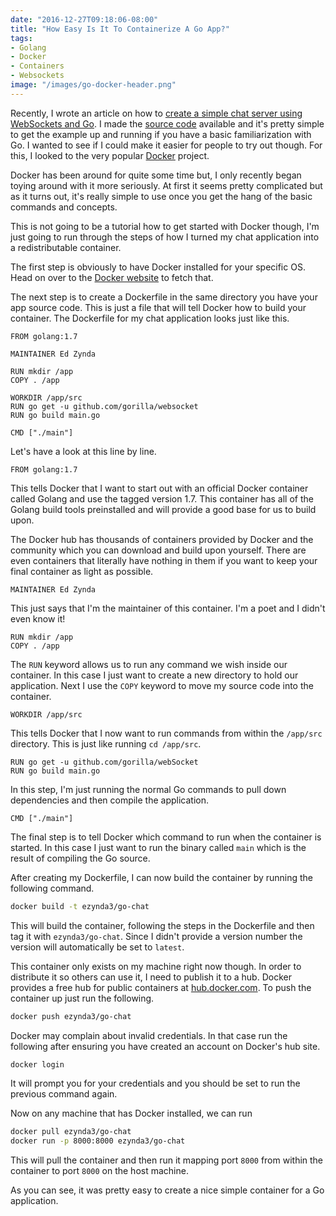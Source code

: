 ```yaml
---
date: "2016-12-27T09:18:06-08:00"
title: "How Easy Is It To Containerize A Go App?"
tags:
- Golang
- Docker
- Containers
- Websockets
image: "/images/go-docker-header.png"
---
```


Recently, I wrote an article on how to [create a simple chat server using WebSockets and Go](https://scotch.io/bar-talk/build-a-realtime-chat-server-with-go-and-websockets). I made the [source code](https://github.com/scotch-io/go-realtime-chat) available and it's pretty simple to get the example up and running if you have a basic familiarization with Go. I wanted to see if I could make it easier for people to try out though. For this, I looked to the very popular [Docker](https://docker.io) project.

Docker has been around for quite some time but, I only recently began toying around with it more seriously. At first it seems pretty complicated but as it turns out, it's really simple to use once you get the hang of the basic commands and concepts.

This is not going to be a tutorial how to get started with Docker though, I'm just going to run through the steps of how I turned my chat application into a redistributable container.

The first step is obviously to have Docker installed for your specific OS. Head on over to the [Docker website](https://docker.io) to fetch that.

The next step is to create a Dockerfile in the same directory you have your app source code. This is just a file that will tell Docker how to build your container. The Dockerfile for my chat application looks just like this.

```
FROM golang:1.7

MAINTAINER Ed Zynda

RUN mkdir /app
COPY . /app

WORKDIR /app/src
RUN go get -u github.com/gorilla/websocket
RUN go build main.go

CMD ["./main"]
```

Let's have a look at this line by line.

```
FROM golang:1.7
```

This tells Docker that I want to start out with an official Docker container called Golang and use the tagged version 1.7. This container has all of the Golang build tools preinstalled and will provide a good base for us to build upon.

The Docker hub has thousands of containers provided by Docker and the community which you can download and build upon yourself. There are even containers that literally have nothing in them if you want to keep your final container as light as possible.

```
MAINTAINER Ed Zynda
```

This just says that I'm the maintainer of this container. I'm a poet and I didn't even know it!

```
RUN mkdir /app
COPY . /app
```

The `RUN` keyword allows us to run any command we wish inside our container. In this case I just want to create a new directory to hold our application. Next I use the `COPY` keyword to move my source code into the container.

```
WORKDIR /app/src
```

This tells Docker that I now want to run commands from within the `/app/src` directory. This is just like running `cd /app/src`.

```
RUN go get -u github.com/gorilla/webSocket
RUN go build main.go
```

In this step, I'm just running the normal Go commands to pull down dependencies and then compile the application.

```
CMD ["./main"]
```

The final step is to tell Docker which command to run when the container is started. In this case I just want to run the binary called `main` which is the result of compiling the Go source.

After creating my Dockerfile, I can now build the container by running the following command.

```bash
docker build -t ezynda3/go-chat
```

This will build the container, following the steps in the Dockerfile and then tag it with `ezynda3/go-chat`. Since I didn't provide a version number the version will automatically be set to `latest`.

This container only exists on my machine right now though. In order to distribute it so others can use it, I need to publish it to a hub. Docker provides a free hub for public containers at [hub.docker.com](https://hub.docker.com). To push the container up just run the following.

```bash
docker push ezynda3/go-chat
```

Docker may complain about invalid credentials. In that case run the following after ensuring you have created an account on Docker's hub site.

```bash
docker login
```

It will prompt you for your credentials and you should be set to run the previous command again.

Now on any machine that has Docker installed, we can run

```bash
docker pull ezynda3/go-chat
docker run -p 8000:8000 ezynda3/go-chat
```

This will pull the container and then run it mapping port `8000` from within the container to port `8000` on the host machine.

As you can see, it was pretty easy to create a nice simple container for a Go application.
